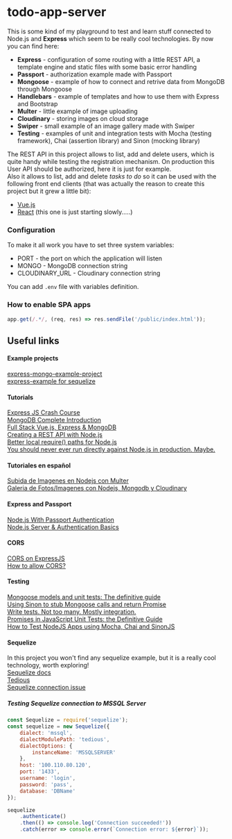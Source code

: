 # todo-app-server
This is some kind of my playground to test and learn stuff connected to Node.js and **Express** which seem to be really cool technologies. By now you can find here:
* **Express** - configuration of some routing with a little REST API, a template engine and static files with some basic error handling
* **Passport** - authorization example made with Passport
* **Mongoose** - example of how to connect and retrive data from MongoDB through Mongoose
* **Handlebars** - example of templates and how to use them with Express and Bootstrap
* **Multer** - little example of image uploading
* **Cloudinary** - storing images on cloud storage
* **Swiper** - small example of an image gallery made with Swiper
* **Testing** - examples of unit and integration tests with Mocha (testing framework), Chai (assertion library) and Sinon (mocking library)

The REST API in this project allows to list, add and delete users, which is quite handy while testing the registration mechanism. On production this User API should be authorized, here it is just for example.<br />
Also it allows to list, add and delete *tasks to do* so it can be used with the following front end clients (that was actually the reason to create this project but it grew a little bit):
* [Vue.js](https://github.com/abik11/todo-app-vue)
* [React](https://github.com/abik11/todo-app-react) (this one is just starting slowly.....) 

### Configuration
To make it all work you have to set three system variables:
* PORT - the port on which the application will listen
* MONGO - MongoDB connection string
* CLOUDINARY_URL - Cloudinary connection string

You can add `.env` file with variables definition.

### How to enable SPA apps 
```javascript
app.get(/.*/, (req, res) => res.sendFile('/public/index.html'));
```

## Useful links

#### Example projects
[express-mongo-example-project](https://github.com/FortechRomania/express-mongo-example-project)<br />
[express-example for sequelize](https://github.com/sequelize/express-example)<br />

#### Tutorials
[Express JS Crash Course](https://www.youtube.com/watch?v=L72fhGm1tfE)<br />
[MongoDB Complete Introduction](https://www.youtube.com/watch?v=VELru-FCWDM)<br />
[Full Stack Vue.js, Express & MongoDB](https://www.youtube.com/watch?v=j55fHUJqtyw&list=PLillGF-RfqbYSx-Ab1xWVanGKtowTsnNm)<br />
[Creating a REST API with Node.js](https://www.youtube.com/watch?v=0oXYLzuucwE&list=PL55RiY5tL51q4D-B63KBnygU6opNPFk_q)<br />
[Better local require() paths for Node.js](https://gist.github.com/branneman/8048520)<br />
[You should never ever run directly against Node.js in production. Maybe.](https://medium.freecodecamp.org/you-should-never-ever-run-directly-against-node-js-in-production-maybe-7fdfaed51ec6)<br />

#### Tutoriales en español
[Subida de Imagenes en Nodejs con Multer](https://www.youtube.com/watch?v=AbJ-y2vZgBs)<br />
[Galeria de Fotos/Imagenes con Nodejs, Mongodb y Cloudinary](https://youtu.be/jP2DNQyOE90) <br />

#### Express and Passport
[Node.js With Passport Authentication](https://www.youtube.com/watch?v=6FOq4cUdH8k)<br />
[Node.js Server & Authentication Basics](https://medium.com/@evangow/server-authentication-basics-express-sessions-passport-and-curl-359b7456003d)<br />

#### CORS
[CORS on ExpressJS](https://enable-cors.org/server_expressjs.html)<br />
[How to allow CORS?](https://stackoverflow.com/questions/7067966/how-to-allow-cors)<br />

#### Testing
[Mongoose models and unit tests: The definitive guide](https://codeutopia.net/blog/2016/06/10/mongoose-models-and-unit-tests-the-definitive-guide/)<br />
[Using Sinon to stub Mongoose calls and return Promise](https://gist.github.com/delwar2016/c06132ca12e1304f99afa397c01de7cc)<br />
[Write tests. Not too many. Mostly integration.](https://kentcdodds.com/blog/write-tests?fbclid=IwAR1ZZ6ndoKZB6ikkTCmpk9KwEBvHy9hav1daogF8uU3eJ3CAsDVlGZU5d3k)<br />
[Promises in JavaScript Unit Tests: the Definitive Guide](https://www.sitepoint.com/promises-in-javascript-unit-tests-the-definitive-guide/)<br />
[How to Test NodeJS Apps using Mocha, Chai and SinonJS](https://scotch.io/tutorials/how-to-test-nodejs-apps-using-mocha-chai-and-sinonjs)<br />

#### Sequelize
In this project you won't find any sequelize example, but it is a really cool technology, worth exploring!
<br />
[Sequelize docs](http://docs.sequelizejs.com/)<br />
[Tedious](https://github.com/tediousjs/tedious)<br />
[Sequelize connection issue](https://github.com/sequelize/sequelize/issues/10556)<br />

##### Testing Sequelize connection to MSSQL Server
```javascript
const Sequelize = require('sequelize');
const sequelize = new Sequelize({
    dialect: 'mssql',
    dialectModulePath: 'tedious',
    dialectOptions: {
        instanceName: 'MSSQLSERVER'
    },
    host: '100.110.80.120',
    port: '1433',
    username: 'login',
    password: 'pass',
    database: 'DBName'
});

sequelize
    .authenticate()
    .then(() => console.log('Connection succeeded!'))
    .catch(error => console.error(`Connection error: ${error}`));
```
